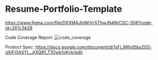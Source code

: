 # Resume-Portfolio-Template

https://www.figma.com/file/DXXMAJIoWjVr1j71jwJN4N/CSC-308?node-id=26%3A28

Code Coverage Report:
![code_coverage](https://user-images.githubusercontent.com/81539172/158482866-28fd16f6-b960-451b-9c17-19f88a51ce72.png)


Product Spec:
https://docs.google.com/document/d/1sFl_Mthd5bsZGS-gXiFi0ASYL_JtXQKf_T1Owb1oKvk/edit
